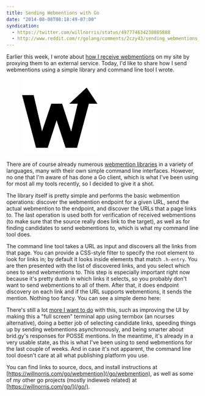 ```yaml
---
title: Sending Webmentions with Go
date: "2014-08-08T08:18:49-07:00"
syndication:
  - https://twitter.com/willnorris/status/497774634238885888
  - http://www.reddit.com/r/golang/comments/2czy43/sending_webmentions_with_go/
---
```


Earlier this week, I wrote about [how I receive webmentions][] on my site by proxying them to an external service.
Today, I'd like to share how I send webmentions using a simple library and command line tool I wrote.

<figure class="alignright outset">
  <img src="webmention.svg" width="200">
</figure>

There are of course already numerous [webmention libraries][] in a variety of languages, many with their own simple
command line interfaces. However, no one that I'm aware of has done a Go client, which is what I've been using for most
all my tools recently, so I decided to give it a shot.

The library itself is pretty simple and performs the basic webmention operations: discover the webmention endpoint for a
given URL, send the actual webmention to the endpoint, and discover the URLs that a page links to. The last operation
is used both for verification of received webmentions (to make sure that the source really does link to the target), as
well as for finding candidates to send webmentions to, which is what my command line tool does.

The command line tool takes a URL as input and discovers all the links from that page. You can provide a CSS-style
filter to specify the root element to look for links in; by default it looks inside elements that match `.h-entry`. You
are then presented with the list of discovered links, and you select which ones to send webmentions to. This step is
especially important right now because it's pretty dumb in which links it selects, so you probably don't want to send
webmentions to all of them. After that, it does endpoint discovery on each link and if the URL supports webmentions, it
sends the mention. Nothing too fancy. You can see a simple demo here:

<figure class="aligncenter">
  <script type="text/javascript" src="https://asciinema.org/a/11344.js" id="asciicast-11344" async=""></script>
</figure>

There's still a lot [more I want to do][] with this, such as improving the UI by making this a "full screen" terminal
app using termbox (an ncurses alternative), doing a better job of selecting candidate links, speeding things up by
sending webmentions asynchronously, and being smarter about brid.gy's responses for POSSE mentions. In the meantime,
it's already in a very usable state, as this is what I've been using to send webmentions for the last couple of weeks.
And in case it's not apparent, the command line tool doesn't care at all what publishing platform you use.

You can find links to source, docs, and install instructions at [https://willnorris.com/go/webmention](/go/webmention),
as well as some of my other go projects (mostly indieweb related) at [https://willnorris.com/go/](/go/).

[how I receive webmentions]: /2014/08/proxying-webmentions-with-nginx
[webmention libraries]: https://indieweb.org/webmention#Libraries
[more I want to do]: https://github.com/willnorris/go-webmention/issues
